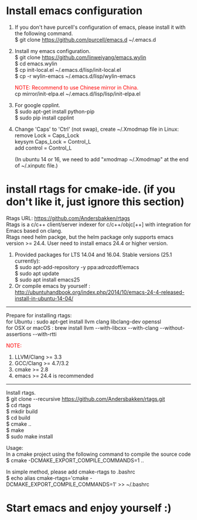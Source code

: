 # Install emacs configuration
1. If you don't have purcell's configuration of emacs, please install it with the following command.  
	$ git clone https://github.com/purcell/emacs.d ~/.emacs.d  

2. Install my emacs configuration.  
	$ git clone https://github.com/linweiyang/emacs.wylin  
	$ cd emacs.wylin  
	$ cp init-local.el ~/.emacs.d/lisp/init-local.el  
	$ cp -r wylin-emacs ~/.emacs.d/lisp/wylin-emacs  
    
    <font color=#ff0000>NOTE: Recommend to use Chinese mirror in China.</font>  
    cp mirror/init-elpa.el ~/.emacs.d/lisp/lisp/init-elpa.el
    

3. For google cpplint.  
	$ sudo apt-get install python-pip  
	$ sudo pip install cpplint  

4. Change 'Caps' to 'Ctrl' (not swap), create ~/.Xmodmap file in Linux:  
   remove Lock = Caps_Lock  
   keysym Caps_Lock = Control_L  
   add control = Control_L  
	
	(In ubuntu 14 or 16, we need to add "xmodmap ~/.Xmodmap" at the end of ~/.xinputc file.)  

# install rtags for cmake-ide. (if you don't like it, just ignore this section)
Rtags URL: https://github.com/Andersbakken/rtags  
Rtags is a c/c++ client/server indexer for c/c++/objc[++] with integration for Emacs based on clang.  
Rtags need helm packge, but the helm package only supports emacs version >= 24.4. User need to install emacs 24.4 or higher version.  
1. Provided packages for LTS 14.04 and 16.04. Stable versions (25.1 currently):  
	$ sudo apt-add-repository -y ppa:adrozdoff/emacs  
	$ sudo apt update  
	$ sudo apt install emacs25  
2. Or compile emacs by yourself : http://ubuntuhandbook.org/index.php/2014/10/emacs-24-4-released-install-in-ubuntu-14-04/  

-----------
Prepare for installing rtags:  
for Ubuntu :       sudo apt-get install llvm clang libclang-dev openssl  
for OSX or macOS : brew install llvm --with-libcxx --with-clang --without-assertions --with-rtti  

<font color=#ff0000>NOTE:</font>  
1. LLVM/Clang >= 3.3  
2. GCC/Clang >= 4.7/3.2  
3. cmake >= 2.8  
4. emacs >= 24.4 is recommended  

-----------
Install rtags.  
$ git clone --recursive https://github.com/Andersbakken/rtags.git  
$ cd rtags  
$ mkdir build  
$ cd build  
$ cmake ..  
$ make  
$ sudo make install  

Usage:  
In a cmake project using the following command to compile the source code   
$ cmake -DCMAKE_EXPORT_COMPILE_COMMANDS=1 ..  

In simple method, please add cmake-rtags to .bashrc  
$ echo alias cmake-rtags=\'cmake -DCMAKE_EXPORT_COMPILE_COMMANDS=1\' >> ~/.bashrc


# Start emacs and enjoy yourself :)
